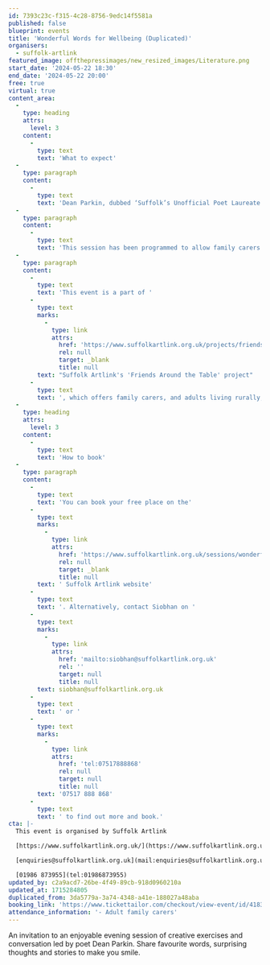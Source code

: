 ```yaml
---
id: 7393c23c-f315-4c28-8756-9edc14f5581a
published: false
blueprint: events
title: 'Wonderful Words for Wellbeing (Duplicated)'
organisers:
  - suffolk-artlink
featured_image: offthepressimages/new_resized_images/Literature.png
start_date: '2024-05-22 18:30'
end_date: '2024-05-22 20:00'
free: true
virtual: true
content_area:
  -
    type: heading
    attrs:
      level: 3
    content:
      -
        type: text
        text: 'What to expect'
  -
    type: paragraph
    content:
      -
        type: text
        text: 'Dean Parkin, dubbed ‘Suffolk’s Unofficial Poet Laureate’, is a friendly poet and inventive workshop leader who works with all ages from primary children to the over nineties.'
  -
    type: paragraph
    content:
      -
        type: text
        text: 'This session has been programmed to allow family carers time to be creative in their own home and take away ideas for creative exercises to use beyond the session. This session will take place on Zoom is free to attend but places are limited.'
  -
    type: paragraph
    content:
      -
        type: text
        text: 'This event is a part of '
      -
        type: text
        marks:
          -
            type: link
            attrs:
              href: 'https://www.suffolkartlink.org.uk/projects/friends-around-the-table/'
              rel: null
              target: _blank
              title: null
        text: "Suffolk Artlink's 'Friends Around the Table' project"
      -
        type: text
        text: ', which offers family carers, and adults living rurally, relaxed and enjoyable creative get-togethers exploring food, culture and nature. '
  -
    type: heading
    attrs:
      level: 3
    content:
      -
        type: text
        text: 'How to book'
  -
    type: paragraph
    content:
      -
        type: text
        text: 'You can book your free place on the'
      -
        type: text
        marks:
          -
            type: link
            attrs:
              href: 'https://www.suffolkartlink.org.uk/sessions/wonderful-words-for-wellbeing/'
              rel: null
              target: _blank
              title: null
        text: ' Suffolk Artlink website'
      -
        type: text
        text: '. Alternatively, contact Siobhan on '
      -
        type: text
        marks:
          -
            type: link
            attrs:
              href: 'mailto:siobhan@suffolkartlink.org.uk'
              rel: ''
              target: null
              title: null
        text: siobhan@suffolkartlink.org.uk
      -
        type: text
        text: ' or '
      -
        type: text
        marks:
          -
            type: link
            attrs:
              href: 'tel:07517888868'
              rel: null
              target: null
              title: null
        text: '07517 888 868'
      -
        type: text
        text: ' to find out more and book.'
cta: |-
  This event is organised by Suffolk Artlink

  [https://www.suffolkartlink.org.uk/](https://www.suffolkartlink.org.uk/) 

  [enquiries@suffolkartlink.org.uk](mail:enquiries@suffolkartlink.org.uk)

  [01986 873955](tel:01986873955)
updated_by: c2a9acd7-26be-4f49-89cb-918d0960210a
updated_at: 1715284805
duplicated_from: 3da5779a-3a74-4348-a41e-188027a48aba
booking_link: 'https://www.tickettailor.com/checkout/view-event/id/4183962/chk/c018/?modal_widget=true&widget=true'
attendance_information: '- Adult family carers'
---
```

An invitation to an enjoyable evening session of creative exercises and conversation led by poet Dean Parkin. Share favourite words, surprising thoughts and stories to make you smile.